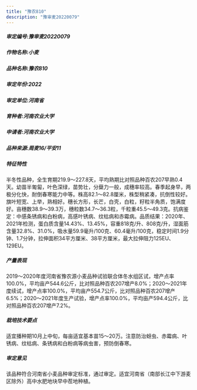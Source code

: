 ```yaml
---
title: "豫农810"
description: "豫审麦20220079"
---
```

##### 审定编号:豫审麦20220079

##### 作物名称:小麦

##### 品种名称:豫农810

##### 审定年份:2022

##### 审定单位:河南省

##### 育种者:河南农业大学

##### 申请者:河南农业大学

##### 品种来源:周麦16/平安11

##### 特征特性
半冬性品种，全生育期219.9～227.8天，平均熟期比对照品种百农207早熟0.4天。幼苗半匍匐，叶色深绿，苗势壮，分蘖力一般，成穗率较高。春季起身早，两极分化快，耐倒春寒能力中等。株高82.1～82.8厘米，株型稍紧凑，抗倒性较好。旗叶短宽、上举，熟相好。穗长方形，长芒，白壳，白粒，籽粒半角质，饱满度好。亩穗数38.9～39.3万，穗粒数34.7～36.3粒，千粒重45.5～49.3克。抗病鉴定：中感条锈病和白粉病，高感叶锈病、纹枯病和赤霉病。品质结果：2020年、2021年检测，蛋白质含量14.43%、13.45%，容重818克/升、808克/升，湿面筋含量32.8%、31.0%，吸水量59.9毫升/100克、60.4毫升/100克，稳定时间1.9分钟、1.7分钟，拉伸面积34平方厘米、38平方厘米，最大拉伸阻力125EU、129EU。

##### 产量表现
2019～2020年度河南省豫农源小麦品种试验联合体冬水组区试，增产点率100.0%，平均亩产544.6公斤，比对照品种百农207增产8.0%；2020～2021年度续试，增产点率100.0%，平均亩产554.7公斤，比对照品种百农207增产6.5%；2020～2021年度生产试验，增产点率100.0%，平均亩产594.4公斤，比对照品种百农207增产7.2%。

##### 栽培技术要点
适宜播种期10月上中旬，每亩适宜基本苗15～20万。注意防治蚜虫、赤霉病、叶锈病、纹枯病、条锈病和白粉病等病虫害，预防倒春寒。

##### 审定意见
该品种符合河南省小麦品种审定标准，通过审定。适宜河南省（南部长江中下游麦区除外）高中水肥地块早中茬地种植。
